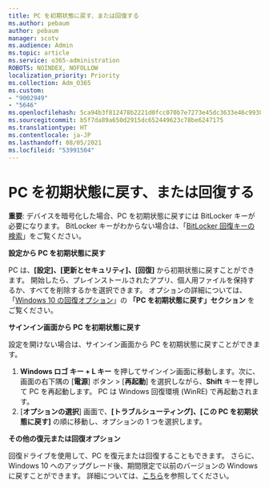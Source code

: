 ```yaml
---
title: PC を初期状態に戻す、または回復する
ms.author: pebaum
author: pebaum
manager: scotv
ms.audience: Admin
ms.topic: article
ms.service: o365-administration
ROBOTS: NOINDEX, NOFOLLOW
localization_priority: Priority
ms.collection: Adm_O365
ms.custom:
- "9002949"
- "5646"
ms.openlocfilehash: 5ca94b3f812478b2221d0fcc070b7e7273e45dc3633e46c99384a270a624015e
ms.sourcegitcommit: b5f7da89a650d2915dc652449623c78be6247175
ms.translationtype: HT
ms.contentlocale: ja-JP
ms.lasthandoff: 08/05/2021
ms.locfileid: "53991504"
---
```

# <a name="reset-or-recover-your-pc"></a>PC を初期状態に戻す、または回復する

**重要**: デバイスを暗号化した場合、PC を初期状態に戻すには BitLocker キーが必要になります。 BitLocker キーがわからない場合は、「[BitLocker 回復キーの検索](https://support.microsoft.com/help/4026181/windows-10-find-my-bitlocker-recovery-key)」をご覧ください。

**設定から PC を初期状態に戻す**

PC は、**[設定]、[更新とセキュリティ]、[回復]** から初期状態に戻すことができます。 開始したら、プレインストールされたアプリ、個人用ファイルを保持するか、すべてを削除するかを選択できます。 オプションの詳細については、「[Windows 10 の回復オプション](https://support.microsoft.com/help/12415/windows-10-recovery-options)」の **「PC を初期状態に戻す」セクション** をご覧ください。

**サインイン画面から PC を初期状態に戻す**

設定を開けない場合は、サインイン画面から PC を初期状態に戻すことができます。

1. **Windows ロゴ キー + L キー** を押してサインイン画面に移動します。次に、画面の右下隅の [**電源**] ボタン > [**再起動**] を選択しながら、**Shift** キーを押して PC を再起動します。 PC は Windows 回復環境 (WinRE) で再起動されます。
2. [**オプションの選択**] 画面で、**[トラブルシューティング]、[この PC を初期状態に戻す]** の順に移動し、オプションの 1 つを選択します。

**その他の復元または回復オプション**

回復ドライブを使用して、PC を復元または回復することもできます。 さらに、Windows 10 へのアップグレード後、期間限定で以前のバージョンの Windows に戻すことができます。 詳細については、[こちら](https://support.microsoft.com/help/12415/windows-10-recovery-options)を参照してください。
